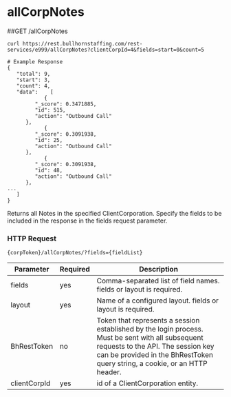 # allCorpNotes
##<span class="tag">GET</span> /allCorpNotes
``` shell
curl https://rest.bullhornstaffing.com/rest-services/e999/allCorpNotes?clientCorpId=4&fields=start=0&count=5

# Example Response
{
   "total": 9,
   "start": 3,
   "count": 4,
   "data":    [
            {
         "_score": 0.3471885,
         "id": 515,
         "action": "Outbound Call"
      },
            {
         "_score": 0.3091938,
         "id": 25,
         "action": "Outbound Call"
      },
            {
         "_score": 0.3091938,
         "id": 48,
         "action": "Outbound Call"
      },
...
   ]
}

```
Returns all Notes in the specified ClientCorporation. Specify the fields to be included in the response in the fields request parameter.  

### HTTP Request

`{corpToken}/allCorpNotes/?fields={fieldList}`

Parameter | Required | Description
------ | -------- | -----
fields | yes | Comma-separated list of field names. fields or layout is required.
layout | yes | Name of a configured layout. fields or layout is required.
BhRestToken | no | Token that represents a session established by the login process. Must be sent with all subsequent requests to the API. The session key can be provided in the BhRestToken query string, a cookie, or an HTTP header.
clientCorpId | yes | id of a ClientCorporation entity. 

